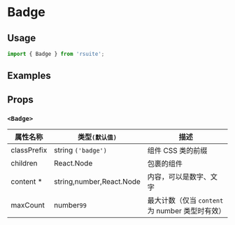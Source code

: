 # Badge

## Usage

```js
import { Badge } from 'rsuite';
```

## Examples

<!--{demo}-->

## Props

### `<Badge>`

| 属性名称    | 类型`(默认值)`           | 描述                                            |
| ----------- | ------------------------ | ----------------------------------------------- |
| classPrefix | string `('badge')`       | 组件 CSS 类的前缀                               |
| children    | React.Node               | 包裹的组件                                      |
| content \*  | string,number,React.Node | 内容，可以是数字、文字                          |
| maxCount    | number`99`               | 最大计数（仅当 `content` 为 number 类型时有效） |
